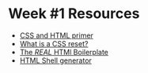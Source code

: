 # Week #1 Resources

* [CSS and HTML primer](https://www.w3.org/Style/Examples/011/firstcss.en.html)
* [What is a CSS reset?](http://cssreset.com/what-is-a-css-reset/)
* [The *REAL* HTMl Boilerplate](https://html5boilerplate.com/)
* [HTML Shell generator](http://htmlshell.com/)
